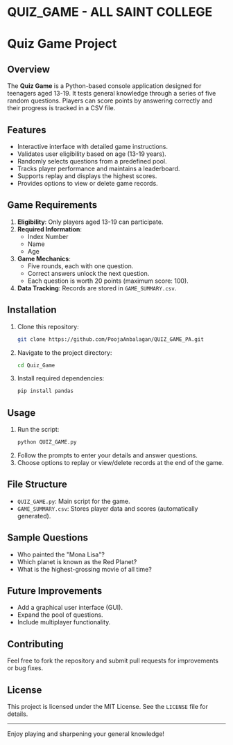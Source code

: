 # QUIZ_GAME - ALL SAINT COLLEGE
# Quiz Game Project

## Overview
The **Quiz Game** is a Python-based console application designed for teenagers aged 13-19. It tests general knowledge through a series of five random questions. Players can score points by answering correctly and their progress is tracked in a CSV file.

## Features
- Interactive interface with detailed game instructions.
- Validates user eligibility based on age (13-19 years).
- Randomly selects questions from a predefined pool.
- Tracks player performance and maintains a leaderboard.
- Supports replay and displays the highest scores.
- Provides options to view or delete game records.

## Game Requirements
1. **Eligibility**: Only players aged 13-19 can participate.
2. **Required Information**:
   - Index Number
   - Name
   - Age
3. **Game Mechanics**:
   - Five rounds, each with one question.
   - Correct answers unlock the next question.
   - Each question is worth 20 points (maximum score: 100).
4. **Data Tracking**: Records are stored in `GAME_SUMMARY.csv`.

## Installation
1. Clone this repository:
   ```bash
   git clone https://github.com/PoojaAnbalagan/QUIZ_GAME_PA.git
   ```
2. Navigate to the project directory:
   ```bash
   cd Quiz_Game
   ```
3. Install required dependencies:
   ```bash
   pip install pandas
   ```

## Usage
1. Run the script:
   ```bash
   python QUIZ_GAME.py
   ```
2. Follow the prompts to enter your details and answer questions.
3. Choose options to replay or view/delete records at the end of the game.

## File Structure
- `QUIZ_GAME.py`: Main script for the game.
- `GAME_SUMMARY.csv`: Stores player data and scores (automatically generated).

## Sample Questions
- Who painted the "Mona Lisa"?
- Which planet is known as the Red Planet?
- What is the highest-grossing movie of all time?

## Future Improvements
- Add a graphical user interface (GUI).
- Expand the pool of questions.
- Include multiplayer functionality.

## Contributing
Feel free to fork the repository and submit pull requests for improvements or bug fixes.

## License
This project is licensed under the MIT License. See the `LICENSE` file for details.

---

Enjoy playing and sharpening your general knowledge!


